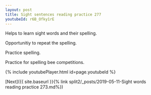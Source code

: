 ```yaml
---
layout: post
title: Sight sentences reading practice 277
youtubeId: r6B_Ofky1rE
---
```

 
 
Helps to learn sight words and their spelling.

Opportunitiy to repeat the spelling. 

Practice spelling. 
 
Practice for spelling bee competitions. 
 
{% include youtubePlayer.html id=page.youtubeId %}
 
 

[Next]({{ site.baseurl }}{% link  split2/_posts/2019-05-11-Sight words reading practice 273.md%})
 
